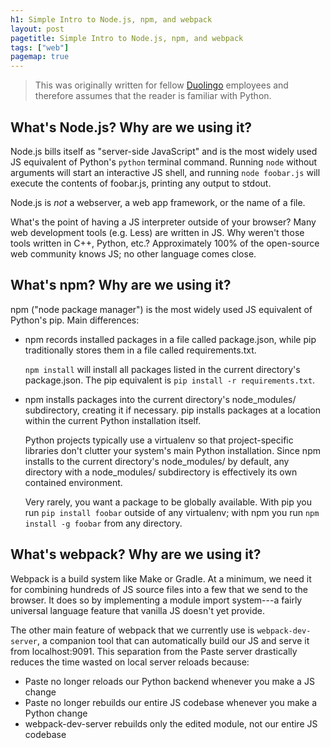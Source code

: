 ```yaml
---
h1: Simple Intro to Node.js, npm, and webpack
layout: post
pagetitle: Simple Intro to Node.js, npm, and webpack
tags: ["web"]
pagemap: true
---
```

> This was originally written for fellow [Duolingo](https://www.duolingo.com/) employees and therefore assumes that the reader is familiar with Python.

## What's Node.js? Why are we using it?

Node.js bills itself as "server-side JavaScript" and is the most widely used JS equivalent of Python's `python` terminal command. Running `node` without arguments will start an interactive JS shell, and running `node foobar.js` will execute the contents of foobar.js, printing any output to stdout.

Node.js is *not* a webserver, a web app framework, or the name of a file.

What's the point of having a JS interpreter outside of your browser? Many web development tools (e.g. Less) are written in JS. Why weren't those tools written in C++, Python, etc.? Approximately 100% of the open-source web community knows JS; no other language comes close.

## What's npm? Why are we using it?

npm ("node package manager") is the most widely used JS equivalent of Python's pip. Main differences:

- npm records installed packages in a file called package.json, while pip traditionally stores them in a file called requirements.txt.

    `npm install` will install all packages listed in the current directory's package.json. The pip equivalent is `pip install -r requirements.txt`.

- npm installs packages into the current directory's node\_modules/ subdirectory, creating it if necessary. pip installs packages at a location within the current Python installation itself.

    Python projects typically use a virtualenv so that project-specific libraries don't clutter your system's main Python installation. Since npm installs to the current directory's node\_modules/ by default, any directory with a node\_modules/ subdirectory is effectively its own contained environment.

    Very rarely, you want a package to be globally available. With pip you run `pip install foobar` outside of any virtualenv; with npm you run `npm install -g foobar` from any directory.

## What's webpack? Why are we using it?

Webpack is a build system like Make or Gradle. At a minimum, we need it for combining hundreds of JS source files into a few that we send to the browser. It does so by implementing a module import system---a fairly universal language feature that vanilla JS doesn't yet provide.

The other main feature of webpack that we currently use is `webpack-dev-server`, a companion tool that can automatically build our JS and serve it from localhost:9091. This separation from the Paste server drastically reduces the time wasted on local server reloads because:

- Paste no longer reloads our Python backend whenever you make a JS change
- Paste no longer rebuilds our entire JS codebase whenever you make a Python change
- webpack-dev-server rebuilds only the edited module, not our entire JS codebase
